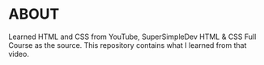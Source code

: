 # ABOUT
Learned HTML and CSS from YouTube, SuperSimpleDev HTML & CSS Full Course as the source. This repository contains what I learned from that video.
